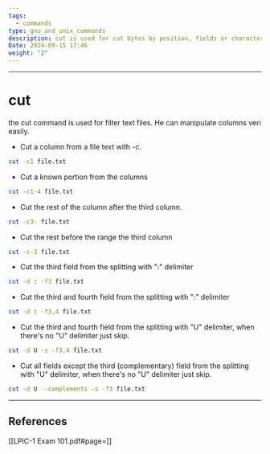 ```yaml
---
tags:
  - commands
type: gnu_and_unix_commands
description: cut is used for cut bytes by position, fields or characters.
Date: 2024-09-15 17:46
weight: "2"
---
```


___
# cut

the cut command is used for filter text files.
He can manipulate columns veri easily.

- Cut a column from a file text with -c.
```bash
cut -c1 file.txt
```

- Cut a known portion from the columns
```bash
cut -c1-4 file.txt
```

- Cut the rest of the column after the third column.
```bash
cut -c3- file.txt
```

- Cut the rest before the range the third column
```bash
cut -c-3 file.txt
```

- Cut the third field from the splitting with ":" delimiter
```bash
cut -d : -f3 file.txt
```

- Cut the third and fourth field from the splitting with ":" delimiter
```bash
cut -d : -f3,4 file.txt
```

- Cut the third and fourth field from the splitting with "U" delimiter, when there's no "U" delimiter just skip.
```bash
cut -d U -s -f3,4 file.txt
```

- Cut all fields except the third (complementary) field from the splitting with "U" delimiter, when there's no "U" delimiter just skip.
```bash
cut -d U --complements -s -f3 file.txt
```

___
## References
[[LPIC-1 Exam 101.pdf#page=]]